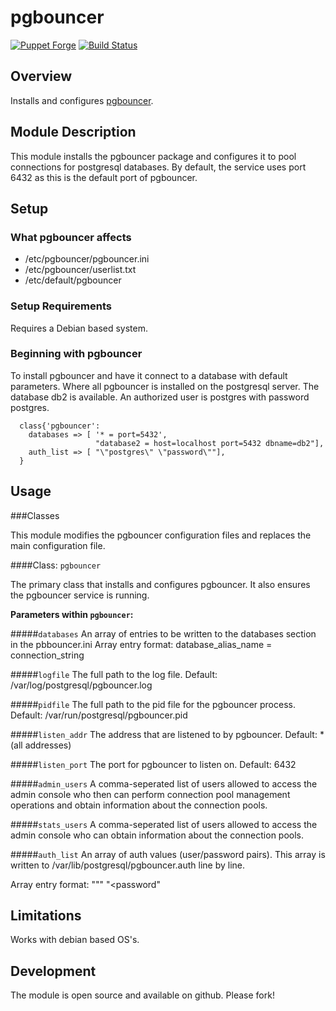 # pgbouncer

[![Puppet Forge](http://img.shields.io/puppetforge/v/conzar/pgbouncer.svg)](https://forge.puppetlabs.com/conzar/pgbouncer)
[![Build Status](https://travis-ci.org/Conzar/pgbouncer.svg?branch=master)](https://travis-ci.org/Conzar/pgbouncer)

## Overview
Installs and configures [pgbouncer](https://wiki.postgresql.org/wiki/PgBouncer).

## Module Description
This module installs the pgbouncer package and configures it to pool connections for postgresql databases.
By default, the service uses port 6432 as this is the default port of pgbouncer.

## Setup

### What pgbouncer affects

* /etc/pgbouncer/pgbouncer.ini
* /etc/pgbouncer/userlist.txt
* /etc/default/pgbouncer

### Setup Requirements 

Requires a Debian based system.

### Beginning with pgbouncer 

To install pgbouncer and have it connect to a database with default parameters.
Where all pgbouncer is installed on the postgresql server.  The database db2 is available.  An authorized user is postgres with password postgres.

```puppet 
  class{'pgbouncer': 
    databases => [ '* = port=5432',
                   "database2 = host=localhost port=5432 dbname=db2"],
    auth_list => [ "\"postgres\" \"password\""],
  }
```

## Usage

###Classes

This module modifies the pgbouncer configuration files and replaces the main configuration file.

####Class: `pgbouncer`

The primary class that installs and configures pgbouncer.  It also ensures the pgbouncer service is running.

**Parameters within `pgbouncer`:**

#####`databases`
An array of entries to be written to the databases section in the pbbouncer.ini
Array entry format: database_alias_name = connection_string

#####`logfile`
The full path to the log file.
Default: /var/log/postgresql/pgbouncer.log

#####`pidfile`
The full path to the pid file for the pgbouncer process.
Default: /var/run/postgresql/pgbouncer.pid

#####`listen_addr`
The address that are listened to by pgbouncer.
Default: * (all addresses)

#####`listen_port`
The port for pgbouncer to listen on.
Default: 6432

#####`admin_users`
A comma-seperated list of users allowed to access the admin console who
then can perform connection pool management operations and obtain
information about the connection pools.

#####`stats_users`
A comma-seperated list of users allowed to access the admin console
who can obtain information about the connection pools.

#####`auth_list`
An array of auth values (user/password pairs).
This array is written to /var/lib/postgresql/pgbouncer.auth line by line.

Array entry format: 
"\"<username>\" \"<password\"

## Limitations

Works with debian based OS's.

## Development

The module is open source and available on github.  Please fork!